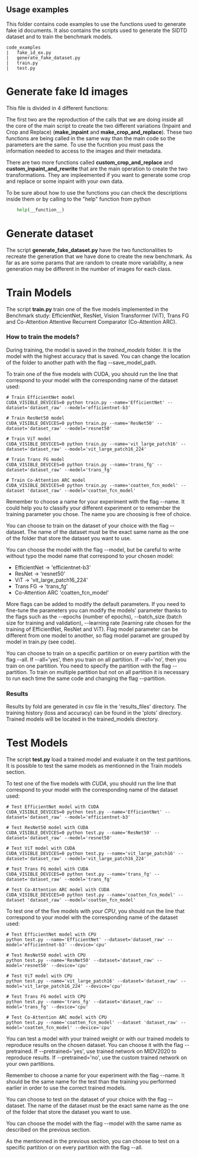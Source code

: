 ## Usage examples
This folder contains code examples to use the functions used to generate fake id documents. It also contains the scripts used to generate the SIDTD dataset and to train the benchmark models.

```
code_examples
|   fake_id_ex.py 
|   generate_fake_dataset.py
|   train.py
|   test.py
```

# Generate fake Id images

This file is divided in 4 different functions:

 The first two are the reproduction of the calls that we are doing inside all the core of the main script to create the two different variations (Inpaint and Crop and Replace) (__make_inpaint__ and __make_crop_and_replace__). These two functions are being called in the same way than the main code so the parameters are the same. To use the fucntion you must pass the information needed to access to the images and their metadata.

There are two more functions called __custom_crop_and_replace__ and __custom_inpaint_and_rewrite__  that are the main operation to create the two transformations. They are impleemented if you want to generate some crop and replace or some inpaint with your own data. 

To be sure about how to use the functions you can check the descriptions inside them or by calling to the "help" function from python

```python
    help(__function__)
```

# Generate dataset

The script __generate_fake_dataset.py__ have the two functionalities to recreate the generation that we have done to create the new benchmark. As far as are some params that are random to create more variability, a new generation may be different in the number of images for each class.

# Train Models

The script __train.py__ train one of the five models implemented in the Benchmark study: EfficientNet, ResNet, Vision Transformer (ViT), Trans FG and Co-Attention Attentive Recurrent Comparator (Co-Attention ARC).

### How to train the models?

During training, the model is saved in the *trained_models* folder. It is the model with the highest accuracy that is saved. You can change the location of the folder to another path with the flag --save_model_path.

To train one of the five models with CUDA, you should run the line that correspond to your model with the corresponding name of the dataset used:
```
# Train EfficientNet model
CUDA_VISIBLE_DEVICES=0 python train.py --name='EfficientNet' --dataset='dataset_raw' --model='efficientnet-b3' 

# Train ResNet50 model
CUDA_VISIBLE_DEVICES=0 python train.py --name='ResNet50' --dataset='dataset_raw' --model='resnet50'

# Train ViT model
CUDA_VISIBLE_DEVICES=0 python train.py --name='vit_large_patch16' --dataset='dataset_raw' --model='vit_large_patch16_224'

# Train Trans FG model
CUDA_VISIBLE_DEVICES=0 python train.py --name='trans_fg' --dataset='dataset_raw' --model='trans_fg'

# Train Co-Attention ARC model
CUDA_VISIBLE_DEVICES=0 python train.py --name='coatten_fcn_model' --dataset 'dataset_raw' --model='coatten_fcn_model'
```
Remember to choose a name for your experiment with the flag --name. It could help you to classify your different experiment or to remember the training parameter you chose. The name you are choosing is free of choice.

You can choose to train on the dataset of your choice with the flag --dataset. The name of the dataset must be the exact same name as the one of the folder that store the dataset you want to use. 

You can choose the model with the flag --model, but be careful to write without typo the model name that correspond to your chosen model:  
+ EfficientNet -> 'efficientnet-b3'
+ ResNet -> 'resnet50'
+ ViT -> 'vit_large_patch16_224'
+ Trans FG -> 'trans_fg'
+ Co-Attention ARC 'coatten_fcn_model' 

More flags can be added to modify the default parameters. If you need to fine-tune the parameters you can modify the models' parameter thanks to the flags such as the --epochs (number of epochs), --batch_size (batch size for training and validation), --learning rate (learning rate chosen for the training of EfficientNet, ResNet and ViT). Flag model parameter can be different from one model to another, so flag model paramet are grouped by model in train.py (see code).

You can choose to train on a specific partition or on every partition with the flag --all. If --all='yes', then you train on all partition. If --all='no', then you train on one partition. You need to specify the partition with the flag --partition. To train on multiple partition but not on all partition it is necessary to run each time the same code and changing the flag --partition.

### Results

Results by fold are generated in csv file in the 'results_files' directory. The training history (loss and accuracy) can be found in the 'plots' directory. Trained models will be located in the trained_models directory.


# Test Models

The script __test.py__ load a trained model and evaluate it on the test partitions. It is possible to test the same models as mentionned in the Train models section. 


To test one of the five models with *CUDA*, you should run the line that correspond to your model with the corresponding name of the dataset used:
```
# Test EfficientNet model with CUDA
CUDA_VISIBLE_DEVICES=0 python test.py --name='EfficientNet' --dataset='dataset_raw' --model='efficientnet-b3'

# Test ResNet50 model with CUDA
CUDA_VISIBLE_DEVICES=0 python test.py --name='ResNet50' --dataset='dataset_raw' --model='resnet50'

# Test ViT model with CUDA
CUDA_VISIBLE_DEVICES=0 python test.py --name='vit_large_patch16' --dataset='dataset_raw' --model='vit_large_patch16_224' 

# Test Trans FG model with CUDA
CUDA_VISIBLE_DEVICES=0 python test.py --name='trans_fg' --dataset='dataset_raw' --model='trans_fg'

# Test Co-Attention ARC model with CUDA
CUDA_VISIBLE_DEVICES=0 python test.py --name='coatten_fcn_model' --dataset 'dataset_raw' --model='coatten_fcn_model'
```

To test one of the five models with *your CPU*, you should run the line that correspond to your model with the corresponding name of the dataset used:
```
# Test EfficientNet model with CPU
python test.py --name='EfficientNet' --dataset='dataset_raw' --model='efficientnet-b3' --device='cpu'

# Test ResNet50 model with CPU
python test.py --name='ResNet50' --dataset='dataset_raw' --model='resnet50' --device='cpu'

# Test ViT model with CPU
python test.py --name='vit_large_patch16' --dataset='dataset_raw' --model='vit_large_patch16_224' --device='cpu'

# Test Trans FG model with CPU
python test.py --name='trans_fg' --dataset='dataset_raw' --model='trans_fg' --device='cpu'

# Test Co-Attention ARC model with CPU
python test.py --name='coatten_fcn_model' --dataset 'dataset_raw' --model='coatten_fcn_model' --device='cpu'
```
You can test a model with your trained weight or with our trained models to reproduce results on the chosen dataset. You can choose it with the flag --pretrained. If --pretrained='yes', use trained network on MIDV2020 to reproduce results. If --pretrained='no', use the custom trained network on your own partitions.

Remember to choose a name for your experiment with the flag --name. It should be the same name for the test than the training you performed earlier in order to use the correct trained models.

You can choose to test on the dataset of your choice with the flag --dataset. The name of the dataset must be the exact same name as the one of the folder that store the dataset you want to use. 

You can choose the model with the flag --model with the same name as described on the previous section.

As the mentionned in the previous section, you can choose to test on a specific partition or on every partition with the flag --all.